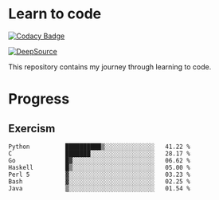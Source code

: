 # Learn to code

[![Codacy Badge](https://app.codacy.com/project/badge/Grade/3db6c9718356497dbad15088736bf0d1)](https://www.codacy.com/gh/MrAdityaAlok/learn-to-code/dashboard?utm_source=github.com&amp;utm_medium=referral&amp;utm_content=MrAdityaAlok/learn-to-code&amp;utm_campaign=Badge_Grade)

[![DeepSource](https://deepsource.io/gh/MrAdityaAlok/learn-to-code.svg/?label=active+issues&show_trend=true)](https://deepsource.io/gh/MrAdityaAlok/learn-to-code/?ref=repository-badge)

This repository contains my journey through learning to code.

# Progress

## Exercism

<!--START_SECTION:progress-->
```text
Python          ██████████▒░░░░░░░░░░░░░░   41.22 % 
C               ███████░░░░░░░░░░░░░░░░░░   28.17 % 
Go              █▓░░░░░░░░░░░░░░░░░░░░░░░   06.62 % 
Haskell         █▒░░░░░░░░░░░░░░░░░░░░░░░   05.00 % 
Perl 5          ▓░░░░░░░░░░░░░░░░░░░░░░░░   03.23 % 
Bash            ▓░░░░░░░░░░░░░░░░░░░░░░░░   02.25 % 
Java            ▒░░░░░░░░░░░░░░░░░░░░░░░░   01.54 % 
```
<!--END_SECTION:progress-->
